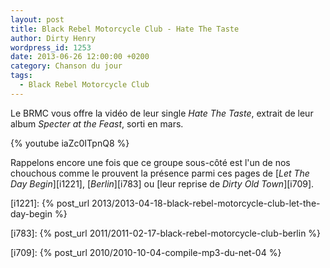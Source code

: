 ```yaml
---
layout: post
title: Black Rebel Motorcycle Club - Hate The Taste
author: Dirty Henry
wordpress_id: 1253
date: 2013-06-26 12:00:00 +0200
category: Chanson du jour
tags:
  - Black Rebel Motorcycle Club
---
```


Le BRMC vous offre la vidéo de leur single _Hate The Taste_, extrait de leur
album _Specter at the Feast_, sorti en mars.

{% youtube iaZc0ITpnQ8 %}

Rappelons encore une fois que ce groupe sous-côté est l'un de nos chouchous
comme le prouvent la présence parmi ces pages de [_Let The Day Begin_][i1221],
[_Berlin_][i783] ou [leur reprise de _Dirty Old Town_][i709].

[i1221]:
{% post_url 2013/2013-04-18-black-rebel-motorcycle-club-let-the-day-begin %}

[i783]: {% post_url 2011/2011-02-17-black-rebel-motorcycle-club-berlin %}

[i709]: {% post_url 2010/2010-10-04-compile-mp3-du-net-04 %}
